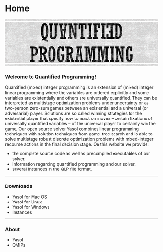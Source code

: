 # Home

![HomePic](images/HomePic.png)

### Welcome to Quantified Programming!

Quantified (mixed) integer programming is an extension of (mixed) integer linear programming where the variables are ordered explicitly and some variables are existentially and others are universally quantified. They can be interpreted as multistage optimization problems under uncertainty or as two-person zero-sum games between an existential and a universal (or adversarial) player. Solutions are so called winning strategies for the existential player that specify how to react on moves – certain fixations of universally quantified variables – of the universal player to certainly win the game. Our open source solver Yasol combines linear programming techniques with solution techniques from game-tree search and is able to solve multistage robust discrete optimization problems with mixed-integer recourse actions in the final decision stage. On this website we provide:

 * the complete source code as well as precompiled executables of our solver.
 * information regarding quantified programming and our solver.
 * several instances in the QLP file format.
---
### Downloads

* Yasol for Mac OS
* Yasol for Linux
* Yasol for Windows
* Instances
---

### About
* Yasol
* QMIPs